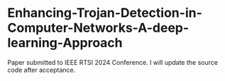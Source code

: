 # Enhancing-Trojan-Detection-in-Computer-Networks-A-deep-learning-Approach
Paper submitted to IEEE RTSI 2024 Conference. I will update the source code after acceptance.
